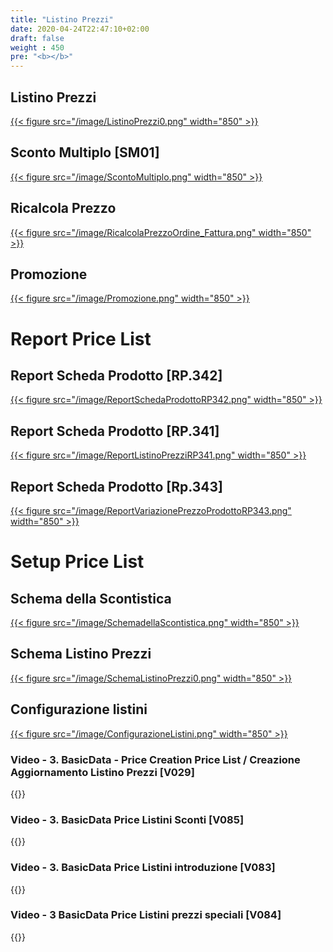 ```yaml
---
title: "Listino Prezzi"
date: 2020-04-24T22:47:10+02:00
draft: false
weight : 450
pre: "<b></b>"
---
```


## Listino Prezzi
[{{< figure src="/image/ListinoPrezzi0.png"  width="850"  >}}](/image/ListinoPrezzi0.png)

## Sconto Multiplo [SM01]
[{{< figure src="/image/ScontoMultiplo.png"  width="850"  >}}](/image/ScontoMultiplo.png)

## Ricalcola Prezzo
[{{< figure src="/image/RicalcolaPrezzoOrdine_Fattura.png"  width="850"  >}}](/image/RicalcolaPrezzoOrdine_Fattura.png)

## Promozione
[{{< figure src="/image/Promozione.png"  width="850"  >}}](/image/Promozione.png)


# Report Price List
## Report Scheda Prodotto [RP.342]
[{{< figure src="/image/ReportSchedaProdottoRP342.png"  width="850"  >}}](/image/ReportSchedaProdottoRP342.png)
## Report Scheda Prodotto [RP.341]
[{{< figure src="/image/ReportListinoPrezziRP341.png"  width="850"  >}}](/image/ReportListinoPrezziRP341.png)
## Report Scheda Prodotto [Rp.343]
[{{< figure src="/image/ReportVariazionePrezzoProdottoRP343.png"  width="850"  >}}](/image/ReportVariazionePrezzoProdottoRP343.png)


# Setup Price List
## Schema della Scontistica
[{{< figure src="/image/SchemadellaScontistica.png"  width="850"  >}}](/image/SchemadellaScontistica.png)
## Schema Listino Prezzi
[{{< figure src="/image/SchemaListinoPrezzi0.png"  width="850"  >}}](/image/SchemaListinoPrezzi0.png)
## Configurazione listini
[{{< figure src="/image/ConfigurazioneListini.png"  width="850"  >}}](/image/ConfigurazioneListini.png)



### Video - 3. BasicData - Price  Creation Price List / Creazione Aggiornamento Listino Prezzi [V029]
{{<youtube CgRmcrkKOwQ>}}

### Video - 3. BasicData Price Listini Sconti [V085]
{{<youtube AKFIysBvN5k>}}

### Video - 3. BasicData Price Listini introduzione [V083]
{{<youtube ayeX0hTN3H8>}}

### Video - 3 BasicData Price Listini prezzi speciali [V084]
{{<youtube RoE5pO3bIiI>}}
